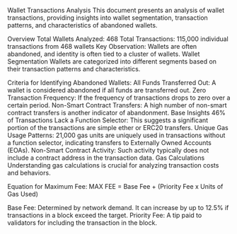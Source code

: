 Wallet Transactions Analysis
This document presents an analysis of wallet transactions, providing insights into wallet segmentation, transaction patterns, and characteristics of abandoned wallets.

Overview
Total Wallets Analyzed: 468
Total Transactions: 115,000 individual transactions from 468 wallets
Key Observation: Wallets are often abandoned, and identity is often tied to a cluster of wallets.
Wallet Segmentation
Wallets are categorized into different segments based on their transaction patterns and characteristics.

Criteria for Identifying Abandoned Wallets:
All Funds Transferred Out: A wallet is considered abandoned if all funds are transferred out.
Zero Transaction Frequency: If the frequency of transactions drops to zero over a certain period.
Non-Smart Contract Transfers: A high number of non-smart contract transfers is another indicator of abandonment.
Base Insights
46% of Transactions Lack a Function Selector: This suggests a significant portion of the transactions are simple ether or ERC20 transfers.
Unique Gas Usage Patterns: 21,000 gas units are uniquely used in transactions without a function selector, indicating transfers to Externally Owned Accounts (EOAs).
Non-Smart Contract Activity: Such activity typically does not include a contract address in the transaction data.
Gas Calculations
Understanding gas calculations is crucial for analyzing transaction costs and behaviors.

Equation for Maximum Fee:
MAX FEE = Base Fee + (Priority Fee x Units of Gas Used)

Base Fee: Determined by network demand. It can increase by up to 12.5% if transactions in a block exceed the target.
Priority Fee: A tip paid to validators for including the transaction in the block.

